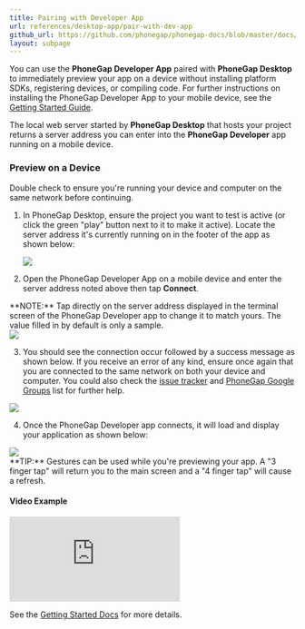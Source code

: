 ```yaml
---
title: Pairing with Developer App
url: references/desktop-app/pair-with-dev-app
github_url: https://github.com/phonegap/phonegap-docs/blob/master/docs/references/desktop-app/pair-with-dev-app.html.md
layout: subpage
---
```


You can use the **PhoneGap Developer App** paired with **PhoneGap Desktop** to immediately preview your app on a device without installing platform SDKs,
 registering devices, or compiling code. For further instructions on installing the PhoneGap Developer App to your mobile device, see the 
 [Getting Started Guide](/getting-started/2-install-mobile-app). 

The local web server started by **PhoneGap Desktop** that hosts your project returns a server address you can enter 
into the **PhoneGap Developer** app running on a mobile device. 

### Preview on a Device
<div class="alert--warning">Double check to ensure you're running your device and computer on the same network before continuing. </div>

1. In PhoneGap Desktop, ensure the project you want to test is active (or click the green "play" button next to it to make it active). 
Locate the server address it's currently running on in the footer of the app as shown below:

     ![](/images/desktop-app-create.png)

2. Open the PhoneGap Developer App on a mobile device and enter the server address noted above then tap  **Connect**.
  <div class="alert--info"> **NOTE:** Tap directly on the server address displayed in the terminal screen of the PhoneGap Developer app to change it to match yours. The value filled in by default is only a sample. </div>
  <img class="mobile-image" src="/images/dev-app-enter-add.jpg"/>
  
3. You should see the connection occur followed by a success message as shown below. If you receive an error of any kind, ensure
   once again that you are connected to the same network on both your device and computer. You could also check the
   [issue tracker](https://github.com/phonegap/phonegap-app-developer/issues) and
   [PhoneGap Google Groups](https://groups.google.com/forum/#!forum/phonegap) list for further help.

  <img class="mobile-image" src="/images/dev-app-success.jpg"/>

4. Once the PhoneGap Developer app connects, it will load and display your application as shown below:  

  <img class="mobile-image" src="/images/dev-app-preview.jpg"/>

  <div class="alert--tip"> **TIP:** Gestures can be used while you're previewing your app. A "3 finger tap" will return you to the main screen 
  and a "4 finger tap" will cause a refresh.
  </div>


#### Video Example

<div class="video-wrapper">
  <iframe src="https://www.youtube.com/embed/pggw-9b8RVY" frameborder="0" allowfullscreen></iframe>
</div>


See the [Getting Started Docs](/getting-started/4-run-your-app/desktop) for more details.  

